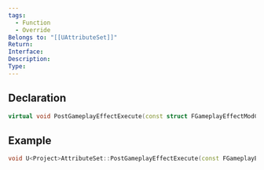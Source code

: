 ```yaml
---
tags:
  - Function
  - Override
Belongs to: "[[UAttributeSet]]"
Return: 
Interface: 
Description: 
Type:
---
```


## Declaration

```cpp
virtual void PostGameplayEffectExecute(const struct FGameplayEffectModCallbackData &Data) { }
```

## Example

```cpp
void U<Project>AttributeSet::PostGameplayEffectExecute(const FGameplayEffectModCallbackData& Data){}
```